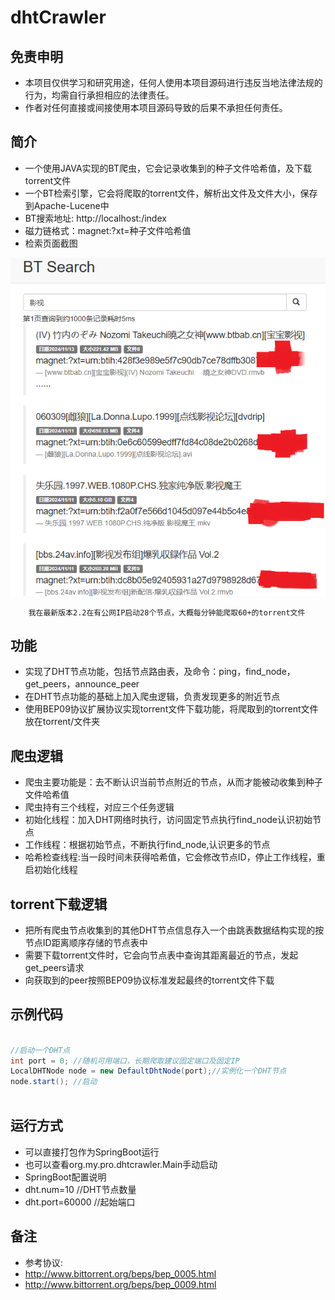 # dhtCrawler

## 免责申明
* 本项目仅供学习和研究用途，任何人使用本项目源码进行违反当地法律法规的行为，均需自行承担相应的法律责任。
* 作者对任何直接或间接使用本项目源码导致的后果不承担任何责任。

## 简介
* 一个使用JAVA实现的BT爬虫，它会记录收集到的种子文件哈希值，及下载torrent文件
* 一个BT检索引擎，它会将爬取的torrent文件，解析出文件及文件大小，保存到Apache-Lucene中
* BT搜索地址: http://localhost:/index
* 磁力链格式：magnet:?xt=种子文件哈希值
* 检索页面截图

![检索实例图](search1.png)

```
	我在最新版本2.2在有公网IP启动28个节点，大概每分钟能爬取60+的torrent文件
```

## 功能

* 实现了DHT节点功能，包括节点路由表，及命令：ping，find_node，get_peers，announce_peer
* 在DHT节点功能的基础上加入爬虫逻辑，负责发现更多的附近节点
* 使用BEP09协议扩展协议实现torrent文件下载功能，将爬取到的torrent文件放在torrent/文件夹

## 爬虫逻辑

* 爬虫主要功能是：去不断认识当前节点附近的节点，从而才能被动收集到种子文件哈希值
* 爬虫持有三个线程，对应三个任务逻辑
* 初始化线程：加入DHT网络时执行，访问固定节点执行find_node认识初始节点
* 工作线程：根据初始节点，不断执行find_node,认识更多的节点
* 哈希检查线程:当一段时间未获得哈希值，它会修改节点ID，停止工作线程，重启初始化线程

## torrent下载逻辑

* 把所有爬虫节点收集到的其他DHT节点信息存入一个由跳表数据结构实现的按节点ID距离顺序存储的节点表中
* 需要下载torrent文件时，它会向节点表中查询其距离最近的节点，发起get_peers请求
* 向获取到的peer按照BEP09协议标准发起最终的torrent文件下载 

## 示例代码
```java

//启动一个DHT点
int port = 0; //随机可用端口，长期爬取建议固定端口及固定IP
LocalDHTNode node = new DefaultDhtNode(port);//实例化一个DHT节点
node.start(); //启动
			
```

## 运行方式

* 可以直接打包作为SpringBoot运行
* 也可以查看org.my.pro.dhtcrawler.Main手动启动
* SpringBoot配置说明
* dht.num=10 //DHT节点数量
* dht.port=60000 //起始端口

## 备注

* 参考协议: 
* http://www.bittorrent.org/beps/bep_0005.html
* http://www.bittorrent.org/beps/bep_0009.html

